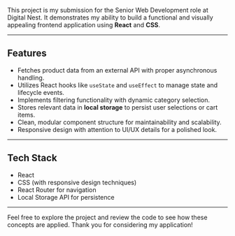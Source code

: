 This project is my submission for the Senior Web Development role at Digital Nest. It demonstrates my ability to build a functional and visually appealing frontend application using **React** and **CSS**.

---

## Features

- Fetches product data from an external API with proper asynchronous handling.
- Utilizes React hooks like `useState` and `useEffect` to manage state and lifecycle events.
- Implements filtering functionality with dynamic category selection.
- Stores relevant data in **local storage** to persist user selections or cart items.
- Clean, modular component structure for maintainability and scalability.
- Responsive design with attention to UI/UX details for a polished look.

---

## Tech Stack

- React
- CSS (with responsive design techniques)
- React Router for navigation
- Local Storage API for persistence

---

Feel free to explore the project and review the code to see how these concepts are applied. Thank you for considering my application!
